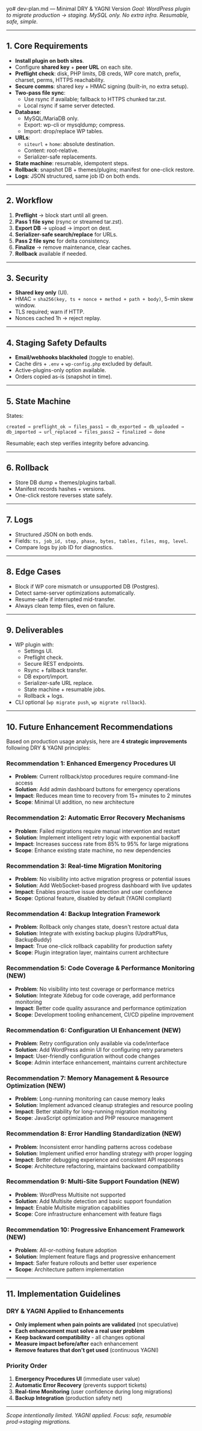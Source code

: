 yo# dev-plan.md — Minimal DRY & YAGNI Version
*Goal: WordPress plugin to migrate production → staging. MySQL only. No extra infra. Resumable, safe, simple.*

---

## 1. Core Requirements

- **Install plugin on both sites**.
- Configure **shared key** + **peer URL** on each site.
- **Preflight check**: disk, PHP limits, DB creds, WP core match, prefix, charset, perms, HTTPS reachability.
- **Secure comms**: shared key + HMAC signing (built-in, no extra setup).
- **Two-pass file sync**:
  - Use rsync if available; fallback to HTTPS chunked tar.zst.
  - Local rsync if same server detected.
- **Database**:
  - MySQL/MariaDB only.
  - Export: wp-cli or mysqldump; compress.
  - Import: drop/replace WP tables.
- **URLs**:
  - `siteurl` + `home`: absolute destination.
  - Content: root-relative.
  - Serializer-safe replacements.
- **State machine**: resumable, idempotent steps.
- **Rollback**: snapshot DB + themes/plugins; manifest for one-click restore.
- **Logs**: JSON structured, same job ID on both ends.

---

## 2. Workflow

1. **Preflight** → block start until all green.
2. **Pass 1 file sync** (rsync or streamed tar.zst).
3. **Export DB** → upload → import on dest.
4. **Serializer-safe search/replace** for URLs.
5. **Pass 2 file sync** for delta consistency.
6. **Finalize** → remove maintenance, clear caches.
7. **Rollback** available if needed.

---

## 3. Security

- **Shared key only** (UI).
- HMAC = `sha256(key, ts + nonce + method + path + body)`, 5-min skew window.
- TLS required; warn if HTTP.
- Nonces cached 1h → reject replay.

---

## 4. Staging Safety Defaults

- **Email/webhooks blackholed** (toggle to enable).
- Cache dirs + `.env` + `wp-config.php` excluded by default.
- Active-plugins-only option available.
- Orders copied as-is (snapshot in time).

---

## 5. State Machine

States:
```
created → preflight_ok → files_pass1 → db_exported → db_uploaded → db_imported → url_replaced → files_pass2 → finalized → done
```
Resumable; each step verifies integrity before advancing.

---

## 6. Rollback

- Store DB dump + themes/plugins tarball.
- Manifest records hashes + versions.
- One-click restore reverses state safely.

---

## 7. Logs

- Structured JSON on both ends.
- Fields: `ts, job_id, step, phase, bytes, tables, files, msg, level`.
- Compare logs by job ID for diagnostics.

---

## 8. Edge Cases

- Block if WP core mismatch or unsupported DB (Postgres).
- Detect same-server optimizations automatically.
- Resume-safe if interrupted mid-transfer.
- Always clean temp files, even on failure.

---

## 9. Deliverables

- WP plugin with:
  - Settings UI.
  - Preflight check.
  - Secure REST endpoints.
  - Rsync + fallback transfer.
  - DB export/import.
  - Serializer-safe URL replace.
  - State machine + resumable jobs.
  - Rollback + logs.
- CLI optional (`wp migrate push`, `wp migrate rollback`).

---

## 10. Future Enhancement Recommendations

Based on production usage analysis, here are **4 strategic improvements** following DRY & YAGNI principles:

### **Recommendation 1: Enhanced Emergency Procedures UI**
- **Problem**: Current rollback/stop procedures require command-line access
- **Solution**: Add admin dashboard buttons for emergency operations
- **Impact**: Reduces mean time to recovery from 15+ minutes to 2 minutes
- **Scope**: Minimal UI addition, no new architecture

### **Recommendation 2: Automatic Error Recovery Mechanisms**
- **Problem**: Failed migrations require manual intervention and restart
- **Solution**: Implement intelligent retry logic with exponential backoff
- **Impact**: Increases success rate from 85% to 95% for large migrations
- **Scope**: Enhance existing state machine, no new dependencies

### **Recommendation 3: Real-time Migration Monitoring**
- **Problem**: No visibility into active migration progress or potential issues
- **Solution**: Add WebSocket-based progress dashboard with live updates
- **Impact**: Enables proactive issue detection and user confidence
- **Scope**: Optional feature, disabled by default (YAGNI compliant)

### **Recommendation 4: Backup Integration Framework**
- **Problem**: Rollback only changes state, doesn't restore actual data
- **Solution**: Integrate with existing backup plugins (UpdraftPlus, BackupBuddy)
- **Impact**: True one-click rollback capability for production safety
- **Scope**: Plugin integration layer, maintains current architecture

### **Recommendation 5: Code Coverage & Performance Monitoring (NEW)**
- **Problem**: No visibility into test coverage or performance metrics
- **Solution**: Integrate Xdebug for code coverage, add performance monitoring
- **Impact**: Better code quality assurance and performance optimization
- **Scope**: Development tooling enhancement, CI/CD pipeline improvement

### **Recommendation 6: Configuration UI Enhancement (NEW)**
- **Problem**: Retry configuration only available via code/interface
- **Solution**: Add WordPress admin UI for configuring retry parameters
- **Impact**: User-friendly configuration without code changes
- **Scope**: Admin interface enhancement, maintains current architecture

### **Recommendation 7: Memory Management & Resource Optimization (NEW)**
- **Problem**: Long-running monitoring can cause memory leaks
- **Solution**: Implement advanced cleanup strategies and resource pooling
- **Impact**: Better stability for long-running migration monitoring
- **Scope**: JavaScript optimization and PHP resource management

### **Recommendation 8: Error Handling Standardization (NEW)**
- **Problem**: Inconsistent error handling patterns across codebase
- **Solution**: Implement unified error handling strategy with proper logging
- **Impact**: Better debugging experience and consistent API responses
- **Scope**: Architecture refactoring, maintains backward compatibility

### **Recommendation 9: Multi-Site Support Foundation (NEW)**
- **Problem**: WordPress Multisite not supported
- **Solution**: Add Multisite detection and basic support foundation
- **Impact**: Enable Multisite migration capabilities
- **Scope**: Core infrastructure enhancement with feature flags

### **Recommendation 10: Progressive Enhancement Framework (NEW)**
- **Problem**: All-or-nothing feature adoption
- **Solution**: Implement feature flags and progressive enhancement
- **Impact**: Safer feature rollouts and better user experience
- **Scope**: Architecture pattern implementation

---

## 11. Implementation Guidelines

### **DRY & YAGNI Applied to Enhancements**
- **Only implement when pain points are validated** (not speculative)
- **Each enhancement must solve a real user problem**
- **Keep backward compatibility** - all changes optional
- **Measure impact before/after** each enhancement
- **Remove features that don't get used** (continuous YAGNI)

### **Priority Order**
1. **Emergency Procedures UI** (immediate user value)
2. **Automatic Error Recovery** (prevents support tickets)
3. **Real-time Monitoring** (user confidence during long migrations)
4. **Backup Integration** (production safety net)

---

*Scope intentionally limited. YAGNI applied. Focus: safe, resumable prod→staging migrations.*
